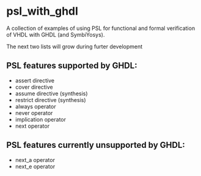 # psl_with_ghdl

A collection of examples of using PSL for functional and formal verification of VHDL with GHDL (and SymbiYosys).


The next two lists will grow during furter development

## PSL features supported by GHDL:

* assert directive
* cover directive
* assume directive (synthesis)
* restrict directive (synthesis)
* always operator
* never operator
* implication operator
* next operator

## PSL features currently unsupported by GHDL:

* next_a operator
* next_e operator

